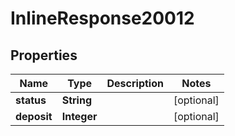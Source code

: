 
# InlineResponse20012

## Properties
Name | Type | Description | Notes
------------ | ------------- | ------------- | -------------
**status** | **String** |  |  [optional]
**deposit** | **Integer** |  |  [optional]



